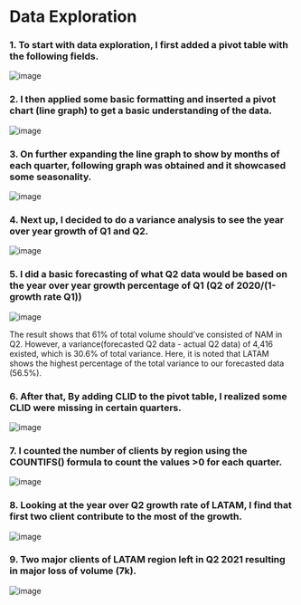 # Data Exploration
### 1. To start with data exploration, I first added a pivot table with the following fields.

![image](https://user-images.githubusercontent.com/97116496/150915830-a29bc2fa-4e84-4048-8b43-73523b6bdae8.png)

### 2. I then applied some basic formatting and inserted a pivot chart (line graph) to get a basic understanding of the data.

![image](https://user-images.githubusercontent.com/97116496/150917140-f681d25d-5671-41a1-857e-07306aeb4328.png)

### 3. On further expanding the line graph to show by months of each quarter, following graph was obtained and it showcased some seasonality.

![image](https://user-images.githubusercontent.com/97116496/150918297-cdde3ae7-bfad-4f9c-a258-aca71aefe473.png)

### 4. Next up, I decided to do a variance analysis to see the year over year growth of Q1 and Q2.

![image](https://user-images.githubusercontent.com/97116496/150921015-512498f9-969f-497e-9c8b-83681317bb0d.png)

### 5. I did a basic forecasting of what Q2 data would be based on the year over year growth percentage of Q1 (Q2 of 2020/(1-growth rate Q1))

![image](https://user-images.githubusercontent.com/97116496/150925039-80637317-e56e-4f29-9336-6d7c90b6cbd1.png)

The result shows that 61% of total volume should've consisted of NAM in Q2. However, a variance(forecasted Q2 data - actual Q2 data) of 4,416 existed, which is 30.6% of total variance.
Here, it is noted that LATAM shows the highest percentage of the total variance to our forecasted data (56.5%).

### 6. After that, By adding CLID to the pivot table, I realized some CLID were missing in certain quarters.

![image](https://user-images.githubusercontent.com/97116496/150968120-46d89b62-af15-44d9-a2eb-fc03d3ca08f4.png)

### 7. I counted the number of clients by region using the COUNTIFS() formula to count the values >0 for each quarter.

![image](https://user-images.githubusercontent.com/97116496/150968243-fe402eaf-976b-4b27-9542-92b8d3883d63.png)

### 8. Looking at the year over Q2 growth rate of LATAM, I find that first two client contribute to the most of the growth.

![image](https://user-images.githubusercontent.com/97116496/152827978-2eae69d2-fc29-4744-84c5-35d1bc5a7072.png)

### 9. Two major clients of LATAM region left in Q2 2021 resulting in major loss of volume (7k).

![image](https://user-images.githubusercontent.com/97116496/152830257-c229e7c1-6980-43ac-8f73-f49e1cba8cbc.png)



